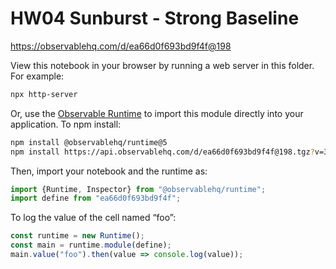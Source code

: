 # HW04 Sunburst - Strong Baseline

https://observablehq.com/d/ea66d0f693bd9f4f@198

View this notebook in your browser by running a web server in this folder. For
example:

~~~sh
npx http-server
~~~

Or, use the [Observable Runtime](https://github.com/observablehq/runtime) to
import this module directly into your application. To npm install:

~~~sh
npm install @observablehq/runtime@5
npm install https://api.observablehq.com/d/ea66d0f693bd9f4f@198.tgz?v=3
~~~

Then, import your notebook and the runtime as:

~~~js
import {Runtime, Inspector} from "@observablehq/runtime";
import define from "ea66d0f693bd9f4f";
~~~

To log the value of the cell named “foo”:

~~~js
const runtime = new Runtime();
const main = runtime.module(define);
main.value("foo").then(value => console.log(value));
~~~
